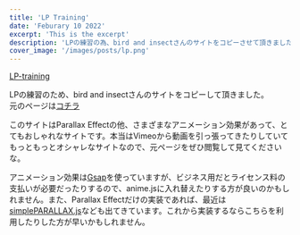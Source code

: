 ```yaml
---
title: 'LP Training'
date: 'Feburary 10 2022'
excerpt: 'This is the excerpt'
description: 'LPの練習の為、bird and insectさんのサイトをコピーさせて頂きました。'
cover_image: '/images/posts/lp.png'
---
```


[LP-training](https://next-lp-playground.vercel.app/)  

LPの練習のため、bird and insectさんのサイトをコピーして頂きました。  
元のページは[コチラ](https://bird-and-insect.com/)

このサイトはParallax Effectの他、さまざまなアニメーション効果があって、とてもおしゃれなサイトです。本当はVimeoから動画を引っ張ってきたりしていてもっともっとオシャレなサイトなので、元ページをぜひ閲覧して見てくださいな。  
  
アニメーション効果は[Gsap](https://greensock.com/gsap/)を使っていますが、ビジネス用だとライセンス料の支払いが必要だったりするので、anime.jsに入れ替えたりする方が良いのかもしれません。また、Parallax Effectだけの実装であれば、最近は[simplePARALLAX.js](https://simpleparallax.com/)なども出てきています。これから実装するならこちらを利用したりした方が早いかもしれません。


